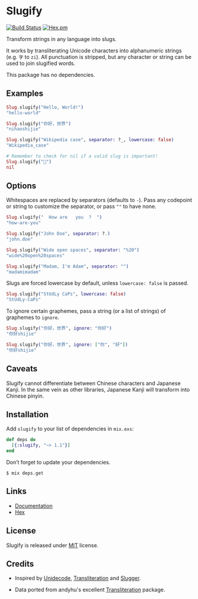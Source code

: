 # Slugify

[![Build Status](https://travis-ci.org/jayjun/slugify.svg?branch=master)](https://travis-ci.org/jayjun/slugify)
[![Hex.pm](https://img.shields.io/hexpm/v/plug.svg)](https://hex.pm/packages/slugify)

Transform strings in any language into slugs.

It works by transliterating Unicode characters into alphanumeric strings (e.g.
`字` to `zi`). All punctuation is stripped, but any character or string can be
used to join slugified words.

This package has no dependencies.

## Examples

```elixir
Slug.slugify("Hello, World!")
"hello-world"

Slug.slugify("你好，世界")
"nihaoshijie"

Slug.slugify("Wikipedia case", separator: ?_, lowercase: false)
"Wikipedia_case"

# Remember to check for nil if a valid slug is important!
Slug.slugify("🙅‍")
nil
```

## Options

Whitespaces are replaced by separators (defaults to `-`). Pass any codepoint or
string to customize the separator, or pass `""` to have none.

```elixir
Slug.slugify("  How are   you  ?  ")
"how-are-you"

Slug.slugify("John Doe", separator: ?.)
"john.doe"

Slug.slugify("Wide open spaces", separator: "%20")
"wide%20open%20spaces"

Slug.slugify("Madam, I'm Adam", separator: "")
"madamimadam"
```

Slugs are forced lowercase by default, unless `lowercase: false` is passed.

```elixir
Slug.slugify("StUdLy CaPs", lowercase: false)
"StUdLy-CaPs"
```

To ignore certain graphemes, pass a string (or a list of strings) of graphemes
to `ignore`.

```elixir
Slug.slugify("你好，世界", ignore: "你好")
"你好shijie"

Slug.slugify("你好，世界", ignore: ["你", "好"])
"你好shijie"
```

## Caveats

Slugify cannot differentiate between Chinese characters and Japanese Kanji.
In the same vein as other libraries, Japanese Kanji will transform into Chinese
pinyin.

## Installation

Add `slugify` to your list of dependencies in `mix.exs`:

```elixir
def deps do
  [{:slugify, "~> 1.1"}]
end
```

Don’t forget to update your dependencies.

```
$ mix deps.get
```

## Links

* [Documentation][2]
* [Hex][3]

## License

Slugify is released under [MIT][4] license.

## Credits

* Inspired by [Unidecode][5], [Transliteration][6] and [Slugger][7].

* Data ported from andyhu's excellent [Transliteration][6] package.


[1]: https://www.ietf.org/rfc/rfc3986.txt

[2]: https://hexdocs.pm/slugify/Slug.html

[3]: https://hex.pm/packages/slugify

[4]: https://github.com/jayjun/slugify/blob/master/LICENSE

[5]: http://search.cpan.org/~sburke/Text-Unidecode-1.30/lib/Text/Unidecode.pm

[6]: https://github.com/andyhu/transliteration

[7]: https://github.com/h4cc/slugger
